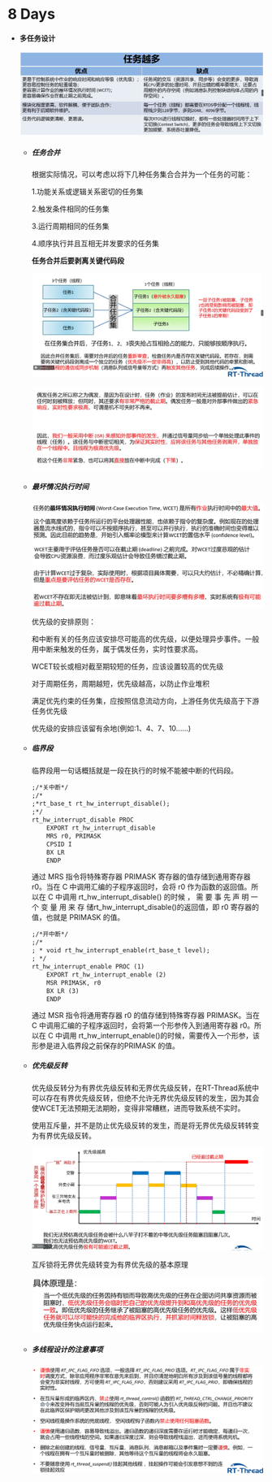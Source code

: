 # 8 Days

- #### 多任务设计

  ![](./figure/1.png)

  - ##### 任务合并

    根据实际情况，可以考虑以将下几种任务集合合并为一个任务的可能：

    1.功能关系或逻辑关系密切的任务集

    2.触发条件相同的任务集

    3.运行周期相同的任务集

    4.顺序执行并且互相无并发要求的任务集

    **任务合并后要剥离关键代码段**

    ![](./figure/2.png)

    ![](./figure/3.png)

  - ##### 最坏情况执行时间

    ![](./figure/4.png)

    优先级的安排原则：

    和中断有关的任务应该安排尽可能高的优先级，以便处理异步事件。一般用中断来触发的任务，属于偶发任务，实时性要求高。

    WCET较长或相对截至期较短的任务，应该设置较高的优先级

    对于周期任务，周期越短，优先级越高，以防止作业堆积

    满足优先约束的任务集，应按照信息流动方向，上游任务优先级高于下游任务优先级

    优先级的安排应该留有余地(例如:1、4、7、10......)

  - ##### 临界段

    临界段用一句话概括就是一段在执行的时候不能被中断的代码段。

    ```assembly
    ;/*关中断*/
    ;/*
    ;*rt_base_t rt_hw_interrupt_disable();
    ;*/
    rt_hw_interrupt_disable PROC
    	EXPORT rt_hw_interrupt_disable
    	MRS r0, PRIMASK
    	CPSID I
    	BX LR
    	ENDP
    ```

    通过 MRS 指令将特殊寄存器 PRIMASK 寄存器的值存储到通用寄存器 r0。当在 C 中调用汇编的子程序返回时，会将 r0 作为函数的返回值。所以在 C 中调用 rt_hw_interrupt_disable() 的时候 ， 需 要 事 先 声 明 一 个 变 量 用 来 存 储rt_hw_interrupt_disable()的返回值，即 r0 寄存器的值，也就是 PRIMASK 的值。

    ```assembly
    ;/*开中断*/
    ;/*
    ; * void rt_hw_interrupt_enable(rt_base_t level);
    ; */
    rt_hw_interrupt_enable PROC (1)
    	EXPORT rt_hw_interrupt_enable (2)
    	MSR PRIMASK, r0
    	BX LR (3)
    	ENDP 
    ```

    通过 MSR 指令将通用寄存器 r0 的值存储到特殊寄存器 PRIMASK。当在 C 中调用汇编的子程序返回时，会将第一个形参传入到通用寄存器 r0。所以在 C 中调用 rt_hw_interrupt_enable()的时候，需要传入一个形参，该形参是进入临界段之前保存的PRIMASK 的值。

  - ##### 优先级反转

    优先级反转分为有界优先级反转和无界优先级反转，在RT-Thread系统中可以存在有界优先级反转，但绝不允许无界优先级反转的发生，因为其会使WCET无法预期无法期盼，变得非常糟糕，进而导致系统不实时。

    使用互斥量，并不是防止优先级反转的发生，而是将无界优先级反转转变为有界优先级反转。

    ![](./figure/5.png)

    互斥锁将无界优先级转变为有界优先级的基本原理

    ![](./figure/6.png)

  - ##### 多线程设计的注意事项

    ![](./figure/7.png)